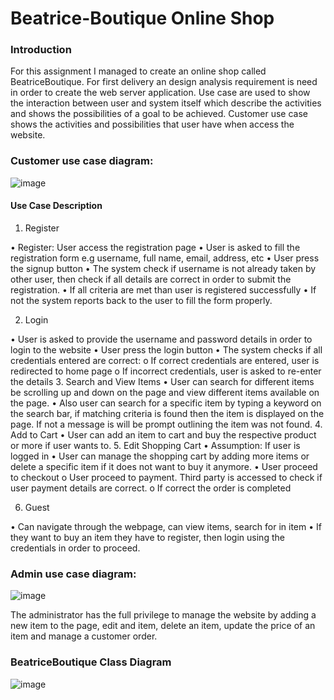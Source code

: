 # Beatrice-Boutique Online Shop

### Introduction
For this assignment I managed to create an online shop called BeatriceBoutique. For first delivery an design analysis requirement is need in order to create the web server application. Use case are used to show the interaction between user and system itself which describe the activities and shows the possibilities of a goal to be achieved. Customer use case shows the activities and possibilities that user have when access the website.

### Customer use case diagram:

![image](https://user-images.githubusercontent.com/22156333/49641835-383d6f00-fa09-11e8-9109-be76fa62a131.png)

#### Use Case Description

1.    Register

•    Register: User access the registration page
•    User is asked to fill the registration form e.g username, full name, email, address, etc
•    User press the signup button
•    The system check if username is not already taken by other user, then check if all details are correct in order to submit the registration.
•    If all criteria are met than user is registered successfully
•    If not the system reports back to the user to fill the form properly.

2.    Login

•    User is asked to provide the username and password details in order to login to the website
•    User press the login button
•    The system checks if all credentials entered are correct:
o    If correct credentials are entered, user is redirected to home page
o    If incorrect credentials, user is asked to re-enter the details
3.    Search and View Items
•    User can search for different items be scrolling up and down on the page and view different items available on the page.
•    Also user can search for a specific item by typing a keyword on the search bar, if matching criteria is found then the item is displayed on the page. If not a message is will be prompt outlining the item was not found.
4.    Add to Cart
•    User can add an item to cart and buy the respective product or more if user wants to.
5.    Edit Shopping Cart
•    Assumption: If user is logged in
•    User can manage the shopping cart by adding more items or delete a specific item if it does not want to buy it anymore.
•    User proceed to checkout
o    User proceed to payment. Third party is accessed to check if user payment details are correct.
o    If correct the order is completed

6.    Guest

•    Can navigate through the webpage, can view items, search for in item
•    If they want to buy an item they have to register, then login using the credentials in order to proceed.

### Admin use case diagram:

![image](https://user-images.githubusercontent.com/22156333/49642468-0af1c080-fa0b-11e8-8fe7-2eff877a51fb.png)

The administrator has the full privilege to manage the website by adding a new item to the page, edit and item, delete an item, update the price of an item and manage a customer order.

### BeatriceBoutique Class Diagram

![image](https://user-images.githubusercontent.com/22156333/49642549-4a201180-fa0b-11e8-8fc4-ab65b1c6a0e8.png)



